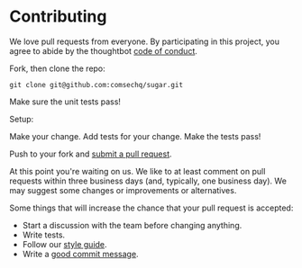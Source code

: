 # Contributing

We love pull requests from everyone. By participating in this project, you
agree to abide by the thoughtbot [code of conduct].

[code of conduct]: https://github.com/comsechq/sql-prune/blob/master/code_of_conduct.md

Fork, then clone the repo:

    git clone git@github.com:comsechq/sugar.git

Make sure the unit tests pass!

Setup:

Make your change. Add tests for your change. Make the tests pass!

Push to your fork and [submit a pull request](https://github.com/comsechq/sql-prune/compare/).

At this point you're waiting on us. We like to at least comment on pull requests
within three business days (and, typically, one business day). We may suggest
some changes or improvements or alternatives.

Some things that will increase the chance that your pull request is accepted:

* Start a discussion with the team before changing anything.
* Write tests.
* Follow our [style guide][style].
* Write a [good commit message][commit].

[style]: https://github.com/comsechq/sugar/wiki/Coding-Standards
[commit]: http://tbaggery.com/2008/04/19/a-note-about-git-commit-messages.html
